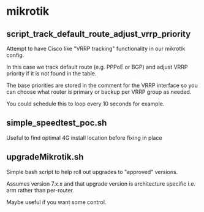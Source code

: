 # mikrotik

## script_track_default_route_adjust_vrrp_priority

Attempt to have Cisco like "VRRP tracking" functionality in our mikrotik config. 

In this case we track default route (e.g. PPPoE or BGP) and adjust VRRP priority if it is not found in the table.

The base priorities are stored in the comment for the VRRP interface  so you can choose what router is primary or backup per VRRP group as needed.

You could schedule this to loop every 10 seconds for example.


## simple_speedtest_poc.sh

Useful to find optimal 4G install location before fixing in place


## upgradeMikrotik.sh

Simple bash script to help roll out upgrades to "approved" versions.  

Assumes version 7.x.x and that upgrade version is architecture specific i.e. arm rather than per-router.

Maybe useful if you want some control.
